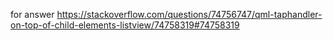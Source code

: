 for answer https://stackoverflow.com/questions/74756747/qml-taphandler-on-top-of-child-elements-listview/74758319#74758319

